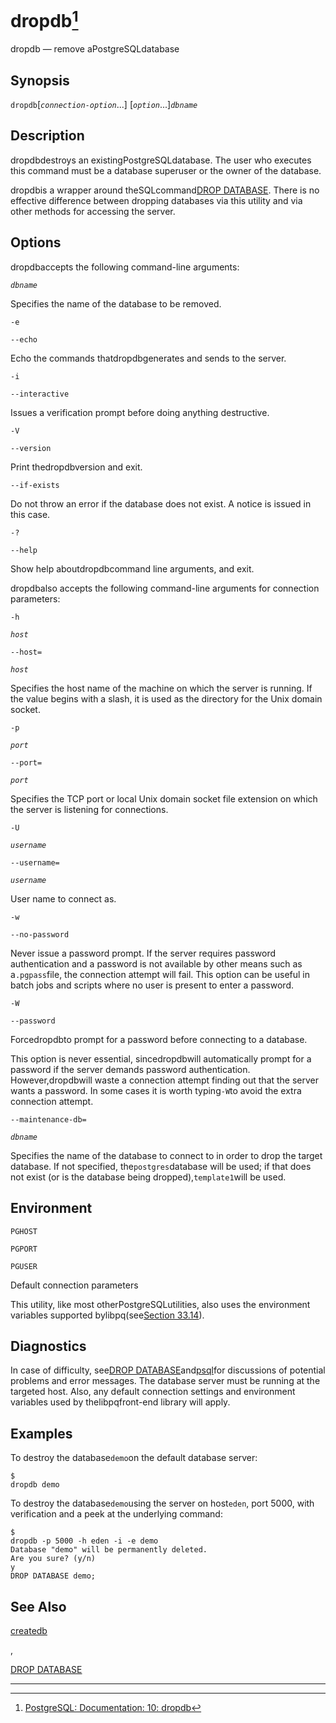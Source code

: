 # dropdb[^1]

dropdb — remove aPostgreSQLdatabase

## Synopsis

`dropdb`\[_`connection-option`_...\] \[_`option`_...\]_`dbname`_

## Description

dropdbdestroys an existingPostgreSQLdatabase. The user who executes this command must be a database superuser or the owner of the database.

dropdbis a wrapper around theSQLcommand[DROP DATABASE](https://www.postgresql.org/docs/10/static/sql-dropdatabase.html). There is no effective difference between dropping databases via this utility and via other methods for accessing the server.

## Options

dropdbaccepts the following command-line arguments:

_`dbname`_

Specifies the name of the database to be removed.

`-e`

  


`--echo`

Echo the commands thatdropdbgenerates and sends to the server.

`-i`

  


`--interactive`

Issues a verification prompt before doing anything destructive.

`-V`

  


`--version`

Print thedropdbversion and exit.

`--if-exists`

Do not throw an error if the database does not exist. A notice is issued in this case.

`-?`

  


`--help`

Show help aboutdropdbcommand line arguments, and exit.

dropdbalso accepts the following command-line arguments for connection parameters:

`-h`

_`host`_

  


`--host=`

_`host`_

Specifies the host name of the machine on which the server is running. If the value begins with a slash, it is used as the directory for the Unix domain socket.

`-p`

_`port`_

  


`--port=`

_`port`_

Specifies the TCP port or local Unix domain socket file extension on which the server is listening for connections.

`-U`

_`username`_

  


`--username=`

_`username`_

User name to connect as.

`-w`

  


`--no-password`

Never issue a password prompt. If the server requires password authentication and a password is not available by other means such as a`.pgpass`file, the connection attempt will fail. This option can be useful in batch jobs and scripts where no user is present to enter a password.

`-W`

  


`--password`

Forcedropdbto prompt for a password before connecting to a database.

This option is never essential, sincedropdbwill automatically prompt for a password if the server demands password authentication. However,dropdbwill waste a connection attempt finding out that the server wants a password. In some cases it is worth typing`-W`to avoid the extra connection attempt.

`--maintenance-db=`

_`dbname`_

Specifies the name of the database to connect to in order to drop the target database. If not specified, the`postgres`database will be used; if that does not exist \(or is the database being dropped\),`template1`will be used.

## Environment

`PGHOST`

  


`PGPORT`

  


`PGUSER`

Default connection parameters

This utility, like most otherPostgreSQLutilities, also uses the environment variables supported bylibpq\(see[Section 33.14](https://www.postgresql.org/docs/10/static/libpq-envars.html)\).

## Diagnostics

In case of difficulty, see[DROP DATABASE](https://www.postgresql.org/docs/10/static/sql-dropdatabase.html)and[psql](https://www.postgresql.org/docs/10/static/app-psql.html)for discussions of potential problems and error messages. The database server must be running at the targeted host. Also, any default connection settings and environment variables used by thelibpqfront-end library will apply.

## Examples

To destroy the database`demo`on the default database server:

```
$ 
dropdb demo
```

To destroy the database`demo`using the server on host`eden`, port 5000, with verification and a peek at the underlying command:

```
$ 
dropdb -p 5000 -h eden -i -e demo
Database "demo" will be permanently deleted.
Are you sure? (y/n) 
y
DROP DATABASE demo;
```

## See Also

[createdb](https://www.postgresql.org/docs/10/static/app-createdb.html)

,

[DROP DATABASE](https://www.postgresql.org/docs/10/static/sql-dropdatabase.html)

---



[^1]:  [PostgreSQL: Documentation: 10: dropdb](https://www.postgresql.org/docs/10/static/app-dropdb.html)

